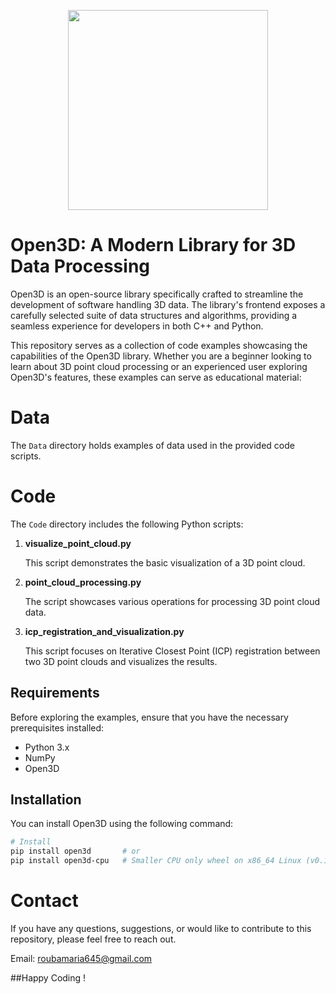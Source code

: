 <p align="center">
<img src="https://raw.githubusercontent.com/isl-org/Open3D/main/docs/_static/open3d_logo_horizontal.png" width="320" />
</p>

# Open3D: A Modern Library for 3D Data Processing
Open3D is an open-source library specifically crafted to streamline the development of software handling 3D data. The library's frontend exposes a carefully selected suite of data structures and algorithms, 
providing a seamless experience for developers in both C++ and Python.

This repository serves as a collection of code examples showcasing the capabilities of the Open3D library.
Whether you are a beginner looking to learn about 3D point cloud processing or an experienced user exploring Open3D's features, 
these examples can serve as educational material:

# Data

The `Data` directory holds examples of data used in the provided code scripts.

# Code

The `Code` directory includes the following Python scripts:

1. **visualize_point_cloud.py**

   This script demonstrates the basic visualization of a 3D point cloud.

2. **point_cloud_processing.py**

   The script showcases various operations for processing 3D point cloud data.

3. **icp_registration_and_visualization.py**

   This script focuses on Iterative Closest Point (ICP) registration between two 3D point clouds and visualizes the results.


## Requirements

Before exploring the examples, ensure that you have the necessary prerequisites installed:

- Python 3.x
- NumPy
- Open3D
## Installation
You can install Open3D using the following command:
```bash
# Install
pip install open3d       # or
pip install open3d-cpu   # Smaller CPU only wheel on x86_64 Linux (v0.17+)

```
# Contact

If you have any questions, suggestions, or would like to contribute to this repository, please feel free to reach out. 

Email: roubamaria645@gmail.com

##Happy Coding !

